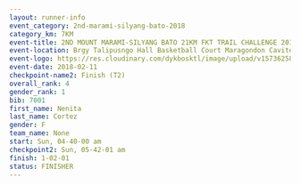 ```yaml
---
layout: runner-info 
event_category: 2nd-marami-silyang-bato-2018 
category_km: 7KM 
event-title: 2ND MOUNT MARAMI-SILYANG BATO 21KM FKT TRAIL CHALLENGE 2018 
event-location: Brgy Talipusngo Hall Basketball Court Maragondon Cavite Philippines 
event-logo: https://res.cloudinary.com/dykbosktl/image/upload/v1573625864/Logo/mt-marami-trail-run-2018-fb_kb1zwp.jpg 
event-date: 2018-02-11 
checkpoint-name2: Finish (T2) 
overall_rank: 4
gender_rank: 1
bib: 7001
first_name: Nenita
last_name: Cortez
gender: F
team_name: None
start: Sun, 04-40-00 am
checkpoint2: Sun, 05-42-01 am
finish: 1-02-01
status: FINISHER
---
```

